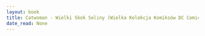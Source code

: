 ```yaml
---
layout: book
title: Catwoman - Wielki Skok Seliny (Wielka Kolekcja Komiksów DC Comics,  no. 11)
date_read: None
---
```

